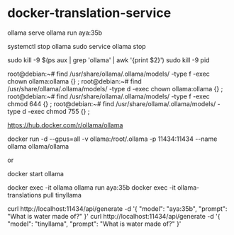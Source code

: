 # docker-translation-service

ollama serve
ollama run aya:35b

systemctl stop ollama
sudo service ollama stop

sudo kill -9 $(ps aux | grep 'ollama' | awk '{print $2}')
sudo kill -9 pid

root@debian:~# find /usr/share/ollama/.ollama/models/ -type f -exec chown ollama:ollama {} \;
root@debian:~# find /usr/share/ollama/.ollama/models/ -type d -exec chown ollama:ollama {} \;
root@debian:~# find /usr/share/ollama/.ollama/models/ -type f -exec chmod 644 {} \;
root@debian:~# find /usr/share/ollama/.ollama/models/ -type d -exec chmod 755 {} \;


https://hub.docker.com/r/ollama/ollama

docker run -d --gpus=all -v ollama:/root/.ollama -p 11434:11434 --name ollama ollama/ollama

or

docker start ollama

docker exec -it ollama ollama run aya:35b
docker exec -it ollama-translations pull tinyllama

curl http://localhost:11434/api/generate -d '{ "model": "aya:35b", "prompt": "What is water made of?" }'
curl http://localhost:11434/api/generate -d '{ "model": "tinyllama", "prompt": "What is water made of?" }'
